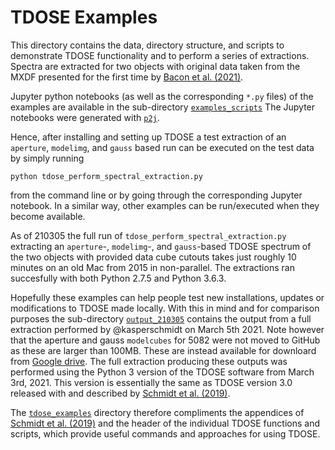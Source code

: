 # TDOSE Examples

This directory contains the data, directory structure, and scripts to demonstrate TDOSE functionality and to perform a series of extractions. Spectra are extracted for two objects with original data taken from the MXDF presented for the first time by [Bacon et al. (2021)](https://ui.adsabs.harvard.edu/abs/2021arXiv210205516B).

Jupyter python notebooks (as well as the corresponding `*.py` files) of the examples are available in the sub-directory [`examples_scripts`](https://github.com/kasperschmidt/TDOSE/tdose_examples/examples_scripts)
The Jupyter notebooks were generated with [`p2j`](https://github.com/remykarem/python2jupyter).

Hence, after installing and setting up TDOSE a test extraction of an `aperture`, `modelimg`, and `gauss` based run can be executed on the test data by simply running
```
python tdose_perform_spectral_extraction.py
```
from the command line or by going through the corresponding Jupyter notebook. In a similar way, other examples can be run/executed when they become available.

As of 210305 the full run of `tdose_perform_spectral_extraction.py` extracting an `aperture`-, `modelimg`-, and `gauss`-based TDOSE spectrum of the two objects with provided data cube cutouts takes just roughly 10 minutes on an old Mac from 2015 in non-parallel. The extractions ran succesfully with both Python 2.7.5 and Python 3.6.3.

Hopefully these examples can help people test new installations, updates or modifications to TDOSE made locally. With this in mind and for comparison purposes the sub-directory [`output_210305`](https://github.com/kasperschmidt/TDOSE/tdose_examples/output_210305/) contains the output from a full extraction performed by @kasperschmidt on March 5th 2021. Note however that the aperture and gauss `modelcubes` for 5082 were not moved to GitHub as these are larger than 100MB. These are instead available for downloard from [Google drive](https://drive.google.com/drive/folders/1xr_MHt6FdK39ylYpe1D0vPR7wY8N7sko?usp=sharing). The full extraction producing these outputs was performed using the Python 3 version of the TDOSE software from March 3rd, 2021. This version is essentially the same as TDOSE version 3.0 released with and described by [Schmidt et al. (2019)](http://ui.adsabs.harvard.edu/abs/2019arXiv190605891S). 

The [`tdose_examples`](https://github.com/kasperschmidt/TDOSE/tree/master/tdose_examples)  directory therefore compliments the appendices of [Schmidt et al. (2019)](http://ui.adsabs.harvard.edu/abs/2019arXiv190605891S) and the header of the individual TDOSE functions and scripts, which provide useful commands and approaches for using TDOSE.
